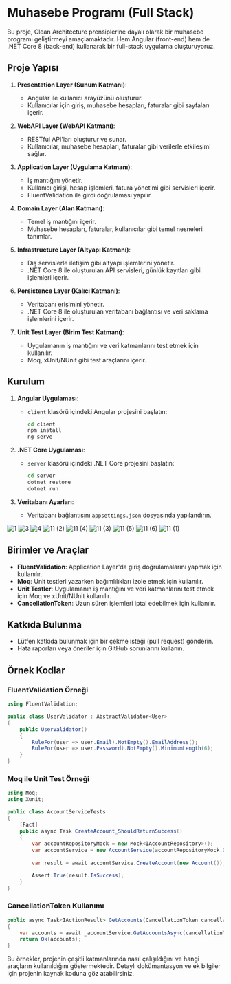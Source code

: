 # Muhasebe Programı (Full Stack)

Bu proje, Clean Architecture prensiplerine dayalı olarak bir muhasebe programı geliştirmeyi amaçlamaktadır. Hem Angular (front-end) hem de .NET Core 8 (back-end) kullanarak bir full-stack uygulama oluşturuyoruz.

## Proje Yapısı

1. **Presentation Layer (Sunum Katmanı)**:
   - Angular ile kullanıcı arayüzünü oluşturur.
   - Kullanıcılar için giriş, muhasebe hesapları, faturalar gibi sayfaları içerir.

2. **WebAPI Layer (WebAPI Katmanı)**:
   - RESTful API'ları oluşturur ve sunar.
   - Kullanıcılar, muhasebe hesapları, faturalar gibi verilerle etkileşimi sağlar.

3. **Application Layer (Uygulama Katmanı)**:
   - İş mantığını yönetir.
   - Kullanıcı girişi, hesap işlemleri, fatura yönetimi gibi servisleri içerir.
   - FluentValidation ile girdi doğrulaması yapılır.

4. **Domain Layer (Alan Katmanı)**:
   - Temel iş mantığını içerir.
   - Muhasebe hesapları, faturalar, kullanıcılar gibi temel nesneleri tanımlar.

5. **Infrastructure Layer (Altyapı Katmanı)**:
   - Dış servislerle iletişim gibi altyapı işlemlerini yönetir.
   - .NET Core 8 ile oluşturulan API servisleri, günlük kayıtları gibi işlemleri içerir.

6. **Persistence Layer (Kalıcı Katmanı)**:
   - Veritabanı erişimini yönetir.
   - .NET Core 8 ile oluşturulan veritabanı bağlantısı ve veri saklama işlemlerini içerir.

7. **Unit Test Layer (Birim Test Katmanı)**:
   - Uygulamanın iş mantığını ve veri katmanlarını test etmek için kullanılır.
   - Moq, xUnit/NUnit gibi test araçlarını içerir.

## Kurulum

1. **Angular Uygulaması**:
   - `client` klasörü içindeki Angular projesini başlatın:
     ```sh
     cd client
     npm install
     ng serve
     ```

2. **.NET Core Uygulaması**:
   - `server` klasörü içindeki .NET Core projesini başlatın:
     ```sh
     cd server
     dotnet restore
     dotnet run
     ```

3. **Veritabanı Ayarları**:
   - Veritabanı bağlantısını `appsettings.json` dosyasında yapılandırın.


![1](https://github.com/paradoxxo1/FullstackOnlineMuhasebe/assets/124463263/31457375-d1ef-4493-9cc5-d3d9d808e69e)
![3](https://github.com/paradoxxo1/FullstackOnlineMuhasebe/assets/124463263/02342328-e7f7-4f83-a7eb-469b2cde797b)
![4](https://github.com/paradoxxo1/FullstackOnlineMuhasebe/assets/124463263/142304fd-eb68-4e42-97ee-54c6b0537e0e)
![11 (2)](https://github.com/paradoxxo1/FullstackOnlineMuhasebe/assets/124463263/3f1a3221-dba3-4826-95c0-feecd89d3503)
![11 (4)](https://github.com/paradoxxo1/FullstackOnlineMuhasebe/assets/124463263/dc801a04-cf3d-4056-9977-6d28f3d5d778)
![11 (3)](https://github.com/paradoxxo1/FullstackOnlineMuhasebe/assets/124463263/9ab74c26-4295-4a95-bd86-f8f37e5f2602)
![11 (5)](https://github.com/paradoxxo1/FullstackOnlineMuhasebe/assets/124463263/03918c2d-3b01-43e1-a80d-1d1a7e53e1e5)
![11 (6)](https://github.com/paradoxxo1/FullstackOnlineMuhasebe/assets/124463263/ff628e6d-476c-4c6f-bdd1-ac5601890980)
![11 (1)](https://github.com/paradoxxo1/FullstackOnlineMuhasebe/assets/124463263/187a2b78-ff92-413c-8b29-ee37d444faa6)





## Birimler ve Araçlar

- **FluentValidation**: Application Layer'da giriş doğrulamalarını yapmak için kullanılır.
- **Moq**: Unit testleri yazarken bağımlılıkları izole etmek için kullanılır.
- **Unit Testler**: Uygulamanın iş mantığını ve veri katmanlarını test etmek için Moq ve xUnit/NUnit kullanılır.
- **CancellationToken**: Uzun süren işlemleri iptal edebilmek için kullanılır.

## Katkıda Bulunma

- Lütfen katkıda bulunmak için bir çekme isteği (pull request) gönderin.
- Hata raporları veya öneriler için GitHub sorunlarını kullanın.

## Örnek Kodlar

### FluentValidation Örneği

```csharp
using FluentValidation;

public class UserValidator : AbstractValidator<User>
{
    public UserValidator()
    {
        RuleFor(user => user.Email).NotEmpty().EmailAddress();
        RuleFor(user => user.Password).NotEmpty().MinimumLength(6);
    }
}
```

### Moq ile Unit Test Örneği

```csharp
using Moq;
using Xunit;

public class AccountServiceTests
{
    [Fact]
    public async Task CreateAccount_ShouldReturnSuccess()
    {
        var accountRepositoryMock = new Mock<IAccountRepository>();
        var accountService = new AccountService(accountRepositoryMock.Object);
        
        var result = await accountService.CreateAccount(new Account());

        Assert.True(result.IsSuccess);
    }
}
```

### CancellationToken Kullanımı

```csharp
public async Task<IActionResult> GetAccounts(CancellationToken cancellationToken)
{
    var accounts = await _accountService.GetAccountsAsync(cancellationToken);
    return Ok(accounts);
}
```

Bu örnekler, projenin çeşitli katmanlarında nasıl çalışıldığını ve hangi araçların kullanıldığını göstermektedir. Detaylı dokümantasyon ve ek bilgiler için projenin kaynak koduna göz atabilirsiniz.
